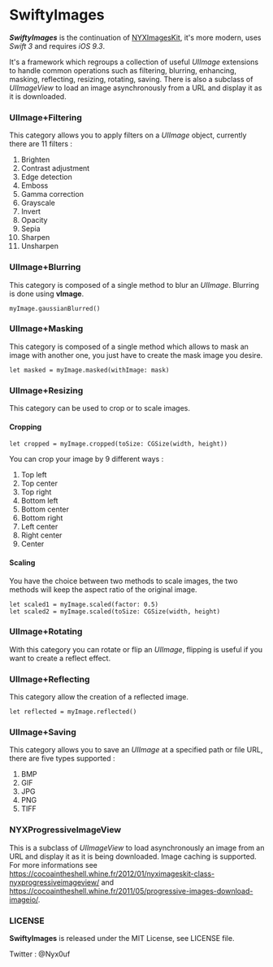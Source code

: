 # SwiftyImages

***SwiftyImages*** is the continuation of [NYXImagesKit](https://github.com/Nyx0uf/NYXImagesKit), it's more modern, uses *Swift 3* and requires *iOS 9.3*.

It's a framework which regroups a collection of useful *UIImage* extensions to handle common operations such as filtering, blurring, enhancing, masking, reflecting, resizing, rotating, saving. There is also a subclass of *UIImageView* to load an image asynchronously from a URL and display it as it is downloaded.


### UIImage+Filtering

This category allows you to apply filters on a *UIImage* object, currently there are 11 filters :

1. Brighten
2. Contrast adjustment
3. Edge detection
4. Emboss
5. Gamma correction
6. Grayscale
7. Invert
8. Opacity
9. Sepia
10. Sharpen
11. Unsharpen


### UIImage+Blurring

This category is composed of a single method to blur an *UIImage*. Blurring is done using **vImage**.

	myImage.gaussianBlurred()


### UIImage+Masking

This category is composed of a single method which allows to mask an image with another one, you just have to create the mask image you desire.

	let masked = myImage.masked(withImage: mask)


### UIImage+Resizing

This category can be used to crop or to scale images.


#### Cropping

	let cropped = myImage.cropped(toSize: CGSize(width, height))

You can crop your image by 9 different ways :

1. Top left
2. Top center
3. Top right
4. Bottom left
5. Bottom center
6. Bottom right
7. Left center
8. Right center
9. Center


#### Scaling

You have the choice between two methods to scale images, the two methods will keep the aspect ratio of the original image.

	let scaled1 = myImage.scaled(factor: 0.5)
	let scaled2 = myImage.scaled(toSize: CGSize(width, height)


### UIImage+Rotating

With this category you can rotate or flip an *UIImage*, flipping is useful if you want to create a reflect effect.


### UIImage+Reflecting

This category allow the creation of a reflected image.

	let reflected = myImage.reflected()


### UIImage+Saving

This category allows you to save an *UIImage* at a specified path or file URL, there are five types supported :

1. BMP
2. GIF
3. JPG
4. PNG
5. TIFF


### NYXProgressiveImageView

This is a subclass of *UIImageView* to load asynchronously an image from an URL and display it as it is being downloaded. Image caching is supported.
For more informations see <https://cocoaintheshell.whine.fr/2012/01/nyximageskit-class-nyxprogressiveimageview/> and <https://cocoaintheshell.whine.fr/2011/05/progressive-images-download-imageio/>.


### LICENSE

**SwiftyImages** is released under the MIT License, see LICENSE file.

Twitter : @Nyx0uf
